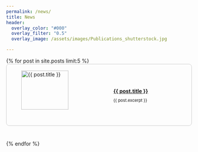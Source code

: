 ```yaml
---
permalink: /news/
title: News
header:
  overlay_color: "#000"
  overlay_filter: "0.5"
  overlay_image: /assets/images/Publications_shutterstock.jpg

---
```


<ul class="post-list" style="list-style: none; padding: 0;">
  {% for post in site.posts limit:5 %}
    <li class="post-item" style="display: flex; margin-bottom: 40px; border: 1px solid #ccc; border-radius: 8px; overflow: hidden;">
      <div class="post-thumbnail" style="flex: 0 0 auto; margin-right: 20px; width: 200px; display: flex; justify-content: center; align-items: center; margin-left: 20px;">
        <img src="{{ post.image | relative_url}}" alt="{{ post.title }}" style="height: 80%; object-fit: cover;">
      </div>
      <div class="post-content" style="flex: 1 1 auto; margin-top: 0; margin-bottom: 0; padding: 50px;">
        <p class="post-title" style="font-size: 1em; margin-bottom: 10px; font-weight: bold;"><a href="{{ post.url }}">{{ post.title }}</a></p>
        <p class="excerpt" style="font-size: 0.8em; margin-top: 5px;">{{ post.excerpt }}</p>
      </div>
    </li>
  {% endfor %}
</ul>